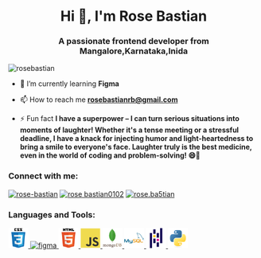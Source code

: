 <h1 align="center">Hi 👋, I'm Rose Bastian</h1>
<h3 align="center">A passionate frontend developer from Mangalore,Karnataka,Inida</h3>

<p align="left"> <img src="https://komarev.com/ghpvc/?username=rosebastian&label=Profile%20views&color=0e75b6&style=flat" alt="rosebastian" /> </p>

- 🌱 I’m currently learning **Figma**

- 📫 How to reach me **rosebastianrb@gmail.com**

- ⚡ Fun fact **I have a superpower – I can turn serious situations into moments of laughter! Whether it's a tense meeting or a stressful deadline, I have a knack for injecting humor and light-heartedness to bring a smile to everyone's face. Laughter truly is the best medicine, even in the world of coding and problem-solving! 😄🚀**

<h3 align="left">Connect with me:</h3>
<p align="left">
<a href="https://linkedin.com/in/rose-bastian" target="blank"><img align="center" src="https://raw.githubusercontent.com/rahuldkjain/github-profile-readme-generator/master/src/images/icons/Social/linked-in-alt.svg" alt="rose-bastian" height="30" width="40" /></a>
<a href="https://kaggle.com/rose bastian0102" target="blank"><img align="center" src="https://raw.githubusercontent.com/rahuldkjain/github-profile-readme-generator/master/src/images/icons/Social/kaggle.svg" alt="rose bastian0102" height="30" width="40" /></a>
<a href="https://instagram.com/rose.ba5tian" target="blank"><img align="center" src="https://raw.githubusercontent.com/rahuldkjain/github-profile-readme-generator/master/src/images/icons/Social/instagram.svg" alt="rose.ba5tian" height="30" width="40" /></a>
</p>

<h3 align="left">Languages and Tools:</h3>
<p align="left"> <a href="https://www.w3schools.com/css/" target="_blank" rel="noreferrer"> <img src="https://raw.githubusercontent.com/devicons/devicon/master/icons/css3/css3-original-wordmark.svg" alt="css3" width="40" height="40"/> </a> <a href="https://www.figma.com/" target="_blank" rel="noreferrer"> <img src="https://www.vectorlogo.zone/logos/figma/figma-icon.svg" alt="figma" width="40" height="40"/> </a> <a href="https://www.w3.org/html/" target="_blank" rel="noreferrer"> <img src="https://raw.githubusercontent.com/devicons/devicon/master/icons/html5/html5-original-wordmark.svg" alt="html5" width="40" height="40"/> </a> <a href="https://developer.mozilla.org/en-US/docs/Web/JavaScript" target="_blank" rel="noreferrer"> <img src="https://raw.githubusercontent.com/devicons/devicon/master/icons/javascript/javascript-original.svg" alt="javascript" width="40" height="40"/> </a> <a href="https://www.mongodb.com/" target="_blank" rel="noreferrer"> <img src="https://raw.githubusercontent.com/devicons/devicon/master/icons/mongodb/mongodb-original-wordmark.svg" alt="mongodb" width="40" height="40"/> </a> <a href="https://www.mysql.com/" target="_blank" rel="noreferrer"> <img src="https://raw.githubusercontent.com/devicons/devicon/master/icons/mysql/mysql-original-wordmark.svg" alt="mysql" width="40" height="40"/> </a> <a href="https://pandas.pydata.org/" target="_blank" rel="noreferrer"> <img src="https://raw.githubusercontent.com/devicons/devicon/2ae2a900d2f041da66e950e4d48052658d850630/icons/pandas/pandas-original.svg" alt="pandas" width="40" height="40"/> </a> <a href="https://www.python.org" target="_blank" rel="noreferrer"> <img src="https://raw.githubusercontent.com/devicons/devicon/master/icons/python/python-original.svg" alt="python" width="40" height="40"/> </a> </p>
